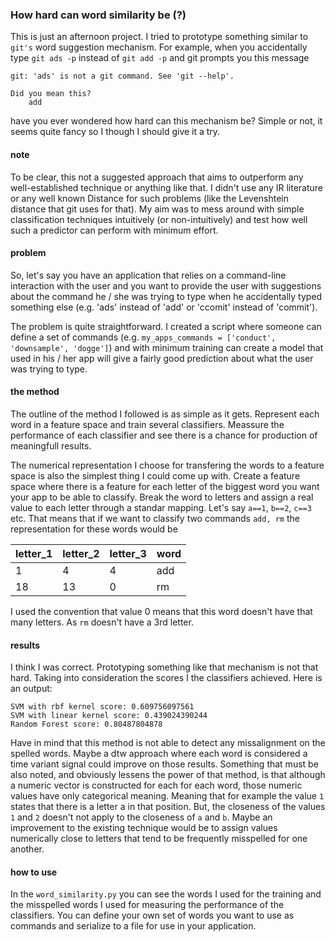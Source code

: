 ### How hard can word similarity be (?)

This is just an afternoon project. I tried to prototype something similar to `git's` word suggestion mechanism.
For example, when you accidentally type `git ads -p` instead of `git add -p` and git prompts you this message
```
git: 'ads' is not a git command. See 'git --help'.

Did you mean this?
	add

```
have you ever wondered how hard can this mechanism be? Simple or not, it seems quite fancy so I though I should give it a try. 

#### note
To be clear, this not a suggested approach that aims to outperform any well-established technique or anything like that. I didn't use any IR literature or any well known Distance for such problems (like the Levenshtein distance that git uses for that). My aim was to mess around with simple classification techniques intuitively (or non-intuitively) and test how well such a predictor can perform with minimum effort.

#### problem
So, let's say you have an application that relies on a command-line interaction with the user and you want to provide
the user with suggestions about the command he / she was trying to type when he accidentally typed something else (e.g. 'ads' instead of 'add' or 'ccomit' instead of 'commit').

The problem is quite straightforward. I created a script where someone can define a set of commands (e.g. `my_apps_commands = ['conduct', 'downsample', 'dogge']`) and with minimum training can create a model that used in his / her app will give a fairly good prediction about what the user was trying to type.

####  the method
The outline of the method I followed is as simple as it gets. Represent each word in a feature space and train several classifiers. Meassure the performance of each classifier and see there is a chance for production of meaningfull results.  

The numerical representation I choose for transfering the words to a feature space is also the simplest thing I could come up with. Create a feature space where there is a feature for each letter of the biggest word you want your app to be able to classify. Break the word to letters and assign a real value to each letter through a standar mapping. Let's say `a==1`, `b==2`, `c==3` etc. That means that if we want to classify two commands `add, rm` the representation for these words
would be

letter_1 | letter_2 | letter_3 | word
-------- | -------- | -------- | ----
1        | 4        | 4        | add
18       | 13       | 0        | rm

I used the convention that value 0 means that this word doesn't have that many letters. As `rm` doesn't have a 3rd letter.

#### results
I think I was correct. Prototyping something like that mechanism is not that hard. Taking into consideration the scores I the classifiers achieved. Here is an output: 
```
SVM with rbf kernel score: 0.609756097561
SVM with linear kernel score: 0.439024390244
Random Forest score: 0.80487804878
```
Have in mind that this method is not able to detect any missalignment on the spelled words. Maybe a dtw approach where each word is considered a time variant signal could improve on those results. Something that must be also noted, and obviously lessens the power of that method, is that although a numeric vector is constructed for each for each word, those numeric values have only categorical meaning. Meaning that for example the value `1` states that there is a letter a in that position. But, the closeness of the values `1` and `2` doesn't not apply to the closeness of `a` and `b`. Maybe an improvement to the existing technique would be to assign values numerically close to letters that tend to be frequently misspelled for one another.

#### how to use
In the `word_similarity.py` you can see the words I used for the training and the misspelled words I used for measuring the performance of the classifiers. You can define your own set of words you want to use as commands and serialize to a file for use in your application.
